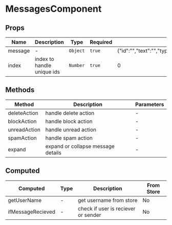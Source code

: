 # MessagesComponent

## Props

<!-- @vuese:MessagesComponent:props:start -->
|Name|Description|Type|Required|Default|
|---|---|---|---|---|
|message|-|`Object`|`true`|{"id":"","text":"","type":"","senderUsername":"","receiverUsername":"","sendAt":"","subject":"","isReply":"","isRead":""}|
|index|index to handle unique ids|`Number`|`true`|0|

<!-- @vuese:MessagesComponent:props:end -->


## Methods

<!-- @vuese:MessagesComponent:methods:start -->
|Method|Description|Parameters|
|---|---|---|
|deleteAction|handle delete action|-|
|blockAction|handle block action|-|
|unreadAction|handle unread action|-|
|spamAction|handle spam action|-|
|expand|expand or collapse message details|-|

<!-- @vuese:MessagesComponent:methods:end -->


## Computed

<!-- @vuese:MessagesComponent:computed:start -->
|Computed|Type|Description|From Store|
|---|---|---|---|
|getUserName|-|get username from store|No|
|ifMessageRecieved|-|check if user is reciever or sender|No|

<!-- @vuese:MessagesComponent:computed:end -->


